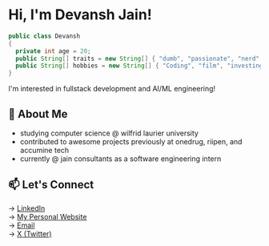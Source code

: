 # Hi, I'm Devansh Jain! 

```java
public class Devansh
{
  private int age = 20;
  public String[] traits = new String[] { "dumb", "passionate", "nerd" };
  public String[] hobbies = new String[] { "Coding", "film", "investing", "sleeping" };
}
```
I'm interested in fullstack development and AI/ML engineering!

## 🌱 About Me 
- studying computer science @ wilfrid laurier university 
- contributed to awesome projects previously at onedrug, riipen, and accumine tech
- currently @ jain consultants as a software engineering intern 

## 📫 Let's Connect
→ [LinkedIn](https://www.linkedin.com/in/devansh-jain-45a376224/?originalSubdomain=ca)  
→ [My Personal Website](https://devanshjain.me)  
→ [Email](mailto:devansh_jain@outlook.com)  
→ [X (Twitter)](https://x.com/__devanshjain)
